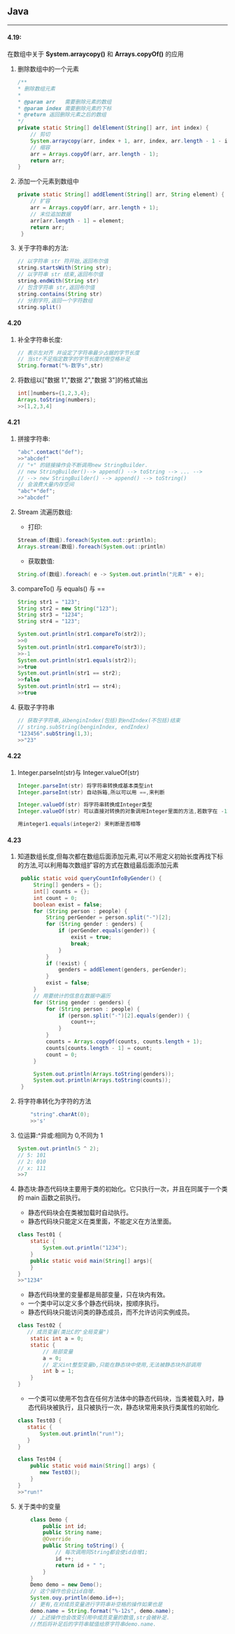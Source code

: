## Java

---

#### 4.19:

在数组中关于 **System.arraycopy()** 和 **Arrays.copyOf()** 的应用

1. 删除数组中的一个元素

   ```java
   /**
   * 删除数组元素
   *
   * @param arr   需要删除元素的数组
   * @param index 需要删除元素的下标
   * @return 返回删除元素之后的数组
   */
   private static String[] delElement(String[] arr, int index) {
       // 剪切
       System.arraycopy(arr, index + 1, arr, index, arr.length - 1 - index);
       // 缩容
       arr = Arrays.copyOf(arr, arr.length - 1);
       return arr;
   }
   ```

2. 添加一个元素到数组中

   ```Java
   private static String[] addElement(String[] arr, String element) {
       // 扩容
       arr = Arrays.copyOf(arr, arr.length + 1);
       // 末位追加数据
       arr[arr.length - 1] = element;
       return arr;
    }
   ```

3. 关于字符串的方法:
   ```java
   // 以字符串 str 符开始,返回布尔值
   string.startsWith(String str);
   // 以字符串 str 结束,返回布尔值
   string.endWith(String str)
   // 包含字符串 str,返回布尔值
   string.contains(String str)
   // 分割字符,返回一个字符数组
   string.split()
   ```

#### 4.20

1. 补全字符串长度:

   ```java
   // 表示左对齐 并设定了字符串最少占据的字节长度
   // 当str不足指定数字的字节长度时用空格补足
   String.format("%-数字s",str)
   ```

2. 将数组以["数据 1","数据 2","数据 3"]的格式输出
   ```java
   int[]numbers={1,2,3,4};
   Arrays.toString(numbers);
   >>[1,2,3,4]
   ```

#### 4.21

1. 拼接字符串:

   ```java
   "abc".contact("def");
   >>"abcdef"
   // "+" 的链接操作会不断调用new StringBuilder.
   // new StringBuilder()--> append() --> toString --> ... -->
   // --> new StringBuilder() --> append() --> toString()
   // 会浪费大量内存空间
   "abc"+"def";
   >>"abcdef"
   ```

2. Stream 流遍历数组:

   - 打印:

   ```java
   Stream.of(数组).foreach(System.out::println);
   Arrays.stream(数组).foreach(System.out::println)
   ```

   - 获取数值:

   ```java
   String.of(数组).foreach( e -> System.out.println("元素" + e);
   ```

3. compareTo() 与 equals() 与 ==

   ```java
   String str1 = "123";
   String str2 = new String("123");
   String str3 = "1234";
   String str4 = "123";

   System.out.println(str1.compareTo(str2));
   >>0
   System.out.println(str1.compareTo(str3));
   >>-1
   System.out.println(str1.equals(str2));
   >>true
   System.out.println(str1 == str2);
   >>false
   System.out.println(str1 == str4);
   >>true
   ```

4. 获取子字符串
   ```java
   // 获取子字符串,从benginIndex(包括)到endIndex(不包括)结束
   // string.subString(benginIndex, endIndex)
   "123456".subString(1,3);
   >>"23"
   ```

#### 4.22

1. Integer.parseInt(str)与 Integer.valueOf(str)

   ```java
   Integer.parseInt(str) 将字符串转换成基本类型int
   Integer.parseInt(str) 自动拆箱,所以可以用 ==,来判断

   Integer.valueOf(str) 将字符串转换成Integer类型
   Integer.valueOf(str) 可以直接对转换的对象调用Integer里面的方法,若数字在 -128~127之间,会直接取缓存,超过则创建新的对象

   用integer1.equals(integer2) 来判断是否相等
   ```

#### 4.23

1. 知道数组长度,但每次都在数组后面添加元素,可以不用定义初始长度再找下标的方法,可以利用每次数组扩容的方式在数组最后面添加元素

   ```java
    public static void queryCountInfoByGender() {
        String[] genders = {};
        int[] counts = {};
        int count = 0;
        boolean exist = false;
        for (String person : people) {
            String perGender = person.split("-")[2];
            for (String gender : genders) {
                if (perGender.equals(gender)) {
                    exist = true;
                    break;
                }
            }
            if (!exist) {
                genders = addElement(genders, perGender);
            }
            exist = false;
        }
        // 用要统计的信息在数据中遍历
        for (String gender : genders) {
            for (String person : people) {
                if (person.split("-")[2].equals(gender)) {
                    count++;
                }
            }
            counts = Arrays.copyOf(counts, counts.length + 1);
            counts[counts.length - 1] = count;
            count = 0;
        }

        System.out.println(Arrays.toString(genders));
        System.out.println(Arrays.toString(counts));
    }
   ```

2. 将字符串转化为字符的方法
   ```java
       "string".charAt(0);
       >>'s'
   ```
3. 位运算:^异或:相同为 0,不同为 1

   ```java
   System.out.println(5 ^ 2);
   // 5: 101
   // 2: 010
   // x: 111
   >>7
   ```

4. 静态块:静态代码块主要用于类的初始化。它只执行一次，并且在同属于一个类的 main 函数之前执行。

   - 静态代码块会在类被加载时自动执行。
   - 静态代码块只能定义在类里面，不能定义在方法里面。

   ```java
   class Test01 {
       static {
           System.out.println("1234");
       }
       public static void main(String[] args){
       }
   }
   >>"1234"
   ```

   - 静态代码块里的变量都是局部变量，只在块内有效。
   - 一个类中可以定义多个静态代码块，按顺序执行。
   - 静态代码块只能访问类的静态成员，而不允许访问实例成员。

   ```java
   class Test02 {
      // 成员变量(类比C的"全局变量")
       static int a = 0;
       static {
           // 局部变量
           a = 0;
           // 定义int整型变量b,只能在静态块中使用,无法被静态块外部调用
           int b = 1;
       }
   }
   ```

   - 一个类可以使用不包含在任何方法体中的静态代码块，当类被载入时，静态代码块被执行，且只被执行一次，静态块常用来执行类属性的初始化.

   ```java
   class Test03 {
      static {
          System.out.println("run!");
      }
   }

   class Test04 {
       public static void main(String[] args) {
          new Test03();
       }
   }
   >>"run!"
   ```

5. 关于类中的变量
   ```java
       class Demo {
           public int id;
           public String name;
           @Override
           public String toString() {
               // 每次调用同String都会使id自增1;
               id ++;
               return id + " ";
           }
       }
       Demo demo = new Demo();
       // 这个操作也会让id自增.
       System.ouy.println(demo.id++);
       // 更有,在对成员变量进行字符串补空格的操作如果也是
       demo.name = String.format("%-12s", demo.name);
       // 上述操作也会改变引用中成员变量的数值,str会被补足.
       //然后将补足后的字符串赋值给原字符串demo.name.
   ```
